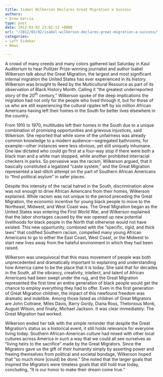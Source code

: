 ```yaml
---
title: Isabel Wilkerson Declares Great Migration a Success
authors:
- Drew Garcia
type: post
date: 2012-03-02 23:02:13 +0000
url: "/2012/03/02/isabel-wilkerson-declares-great-migration-a-success/"
categories:
- Left Sidebar
- News

---
```

A crowd of many creeds and many colors gathered last Saturday in Kaul Auditorium to hear Pulitzer Prize-winning journalist and author Isabel Wilkerson talk about the Great Migration, the largest and most significant internal migration the United States has ever experienced in its history. Wilkerson was brought to Reed by the Multicultural Resource as part of its observation of Black History Month. Calling it “the greatest underreported story of the 20<sup>th</sup> century,” Wilkerson spoke of the deep implications the migration had not only for the people who lived through it, but for those of us who are still experiencing the cultural ripples left by six million African Americans having left their homes in the South for better lives elsewhere in the country.

From 1910 to 1970, multitudes left their homes in the South due to a unique combination of promising opportunities and grievous injustices, said Wikerson. She reported that while some of the unfairness was already common knowledge to a modern audience—segregated bathrooms, for example—other instances were less obvious, yet still uniquely inhumane. One law dictated who could go first at a four-way stop if there were both a black man and a white man stopped, while another prohibited interracial checkers in parks. So pervasive was the racism, Wilkerson argued, that it basically constituted a legalized “caste system,” and the Great Migration represented a last-ditch attempt on the part of Southern African Americans to “find political asylum” in safer places.

Despite this intensity of the racial hatred in the South, discrimination alone was not enough to drive African Americans from their homes, Wilkerson explained. While racism was not unique to the period preceding the Great Migration, the economic incentive for young black people to move to the Northeast, Midwest, and West Coast was. The Great Migration began as the United States was entering the First World War, and Wilkerson explained that the labor shortages caused by the war opened up new potential livelihoods for black people in the North that otherwise would not have existed. This new opportunity, combined with the “specific, rigid, and thick laws” that codified Southern racism, compelled many young African Americans to go to either the East Coast, West Coast, or the Midwest to start new lives away from the hateful environment in which they had been raised.

Wilkerson was unequivocal that this mass movement of people was both unprecedented and dramatically important to explaining and understanding how America came to be the place that it is today. She said that for decades in the South, all the vibrancy, creativity, intellect, and talent of African Americans had been swept under the rug, and the Great Migration represented the first time an entire generation of black people would get the chance to employ everything they had to offer. Even in the first generation of Great Migration children, the impact of this newfound freedom was dramatic and indelible. Among those listed as children of Great Migrators are John Coltrane, Miles Davis, Barry Gordy, Diana Ross, Thelonious Monk, August Wilson, and finally, Michael Jackson. It was clear immediately: The Great Migration had worked.

Wilkerson ended her talk with the simple reminder that despite the Great Migration’s status as a historical event, it still holds relevance for everyone living today. Southern African-American culture had mixed with other local cultures across America in such a way that we could all see ourselves as “living heirs to the sacrifice” made by the Great Migrators. Since the Migrators gave us the gift of their humanity simply by asserting power and freeing themselves from political and societal bondage, Wilkerson hoped that “so much more [could] be done.” She noted that the larger goals that inspired the Migrators were timeless goals that still hold true today, concluding, “It is our honor to make their dream come true.”
